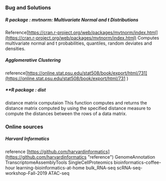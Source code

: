 ### Bug and Solutions 
##### **R package : mvtnorm:** Multivariate Normal and t Distributions
Reference[https://cran.r-project.org/web/packages/mvtnorm/index.html](https://cran.r-project.org/web/packages/mvtnorm/index.html)
Computes multivariate normal and t probabilities, quantiles, random deviates and densities.

##### **Agglomerative Clustering**
reference[https://online.stat.psu.edu/stat508/book/export/html/731](https://online.stat.psu.edu/stat508/book/export/html/731 )

##### **R package : dist 

distance matrix computaion This function computes and returns the distance matrix computed by using the specified distance measure to compute the distances between the rows of a data matrix.




### Online sources
##### **Harvard Informatics**
reference [https://github.com/harvardinformatics](https://github.com/harvardinformatics "reference")
GenomeAnnotation
TranscriptomeAssemblyTools
SingleCellProteomics
bioinformatics-coffee-hour
learning-bioinformatics-at-home
bulk_RNA-seq
scRNA-seq-workshop-Fall-2019
ATAC-seq






